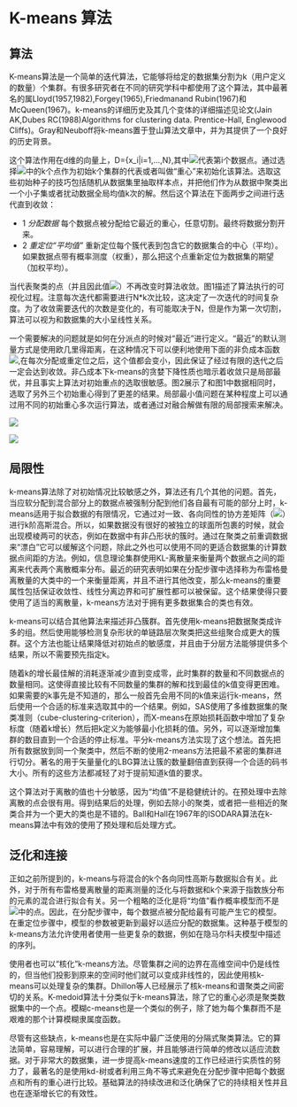 # K-means 算法

## 算法

K-means算法是一个简单的迭代算法，它能够将给定的数据集分割为k（用户定义的数量）个集群。有很多研究者在不同的研究学科中都使用了这个算法，其中最著名的属Lloyd(1957,1982),Forgey(1965),Friedmanand Rubin(1967)和McQueen(1967)。k-means的详细历史及其几个变体的详细描述见论文(Jain AK,Dubes RC(1988)Algorithms for clustering data. Prentice-Hall, Englewood Cliffs)。Gray和Neuboff将k-means置于登山算法文章中，并为其提供了一个良好的历史背景。

这个算法作用在d维的向量上，D={x_i|i=1,…,N},其中![](Eqn1.gif)代表第i个数据点。通过选择![](Eqn2.gif)中的k个点作为初始k个集群的代表或者叫做“重心”来初始化该算法。选取这些初始种子的技巧包括随机从数据集里抽取样本点，并把他们作为从数据中聚类出一个小子集或者扰动数据全局均值k次的解。然后这个算法在下面两步之间进行迭代直到收敛：

- 1 *分配数据* 每个数据点被分配给它最近的重心，任意切割。最终将数据分割开来。
- 2 *重定位“平均值”* 重新定位每个簇代表到包含它的数据集合的中心（平均）。如果数据点带有概率测度（权重），那么把这个点重新定位为数据集的期望（加权平均）。

当代表聚类的点（并且因此值![](Eqn3.gif)）不再改变时算法收敛。图1描述了算法执行的可视化过程。注意每次迭代都需要进行N*k次比较，这决定了一次迭代的时间复杂度。为了收敛需要迭代的次数是变化的，有可能取决于N，但是作为第一次切割，算法可以视为和数据集的大小呈线性关系。

一个需要解决的问题就是如何在分派点的时候对“最近”进行定义。“最近”的默认测量方式是使用欧几里得距离，在这种情况下可以便利地使用下面的非负成本函数![](1.png),在每次分配或重定位之后，这个值都会变小，因此保证了经过有限的迭代之后一定会达到收敛。非凸成本下k-means的贪婪下降性质也暗示着收敛只是局部最优，并且事实上算法对初始重点的选取很敏感。图2展示了和图1中数据相同时，选取了另外三个初始重心得到了更差的结果。局部最小值问题在某种程度上可以通过用不同的初始重心多次运行算法，或者通过对融合解做有限的局部搜索来解决。

![](2.png)

![](3.png)

## 局限性

k-means算法除了对初始情况比较敏感之外，算法还有几个其他的问题。首先，当应软分配到混合部分上的数据点被强制分配到他们各自最有可能的部分上时，k-means适用于拟合数据的有限情况，它通过对一致、各向同性的协方差矩阵（![](Eqn4.gif)）进行k阶高斯混合。所以，如果数据没有很好的被独立的球面所包裹的时候，就会出现模棱两可的状态，例如在数据中有非凸形状的簇时。通过在聚类之前重调数据来“漂白”它可以缓解这个问题，除此之外也可以使用不同的更适合数据集的计算数据点间距的方法。例如，信息理论集群使用KL-离散量来衡量两个数据点之间的距离来代表两个离散概率分布。最近的研究表明如果在分配步骤中选择称为布雷格曼离散量的大类中的一个来衡量距离，并且不进行其他改变，那么k-means的重要属性包括保证收敛性、线性分离边界和可扩展性都可以被保留。这个结果使得只要使用了适当的离散量，k-means方法对于拥有更多数据集合的类也有效。

k-means可以结合其他算法来描述非凸簇群。首先使用k-means把数据聚类成许多的组。然后使用能够检测复杂形状的单链路层次聚类把这些组聚合成更大的簇群。这个方法也能让结果降低对初始点的敏感度，并且由于分层方法能够提供多个结果，所以不需要预先指定k。

随着k的增长最佳解的消耗逐渐减少直到变成零，此时集群的数量和不同数据点的数量相同。这使得直接比较有不同数量的集群的解和找到最佳的k值变得更困难。如果需要的k事先是不知道的，那么一般首先会用不同的k值来运行k-means，然后使用一个合适的标准来选取其中的一个结果。例如，SAS使用了多维数据集的聚类准则（cube-clustering-criterion），而X-means在原始损耗函数中增加了复杂标度（随着k增长）然后把k定义为能够最小化损耗的值。另外，可以逐渐增加集群的数目直到一个合适的停止标准。平分k-means方法实现了这个想法。首先把所有数据放到同一个聚类中，然后不断的使用2-means方法把最不紧密的集群进行切分。著名的用于矢量量化的LBG算法让簇的数量翻倍直到获得一个合适的码书大小。所有的这些方法都减轻了对于提前知道k值的要求。

这个算法对于离散的值也十分敏感，因为“均值”不是稳健统计的。在预处理中去除离散的点会很有用。得到结果后的处理，例如去除小的聚类，或者把一些相近的聚类合并为一个更大的类也是不错的。Ball和Hall在1967年的ISODARA算法在k-means算法中有效的使用了预处理和后处理方式。

## 泛化和连接

正如之前所提到的，k-means与将混合的k个各向同性高斯与数据拟合有关。此外，对于所有布雷格曼离散量的距离测量的泛化与将数据和k个来源于指数族分布的元素的混合进行拟合有关。另一个粗略的泛化是将“均值”看作概率模型而不是![](Eqn2.gif)中的点。因此，在分配步骤中，每个数据点被分配给最有可能产生它的模型。在重定位步骤中，模型的参数被更新到最好以适应分配的数据集。这种基于模型的k-means方法允许使用者使用一些更复杂的数据，例如在隐马尔科夫模型中描述的序列。

使用者也可以“核化”k-means方法。尽管集群之间的边界在高维空间中仍是线性的，但当他们投影到原来的空间时他们就可以变成非线性的，因此使用核k-means可以处理复杂的集群。Dhillon等人已经展示了核k-means和谱聚类之间密切的关系。K-medoid算法十分类似于k-means算法，除了它的重心必须是聚类数据集中的一个点。模糊c-means也是一个类似的例子，除了她为每个集群而不是艰难的那个计算模糊隶属度函数。

尽管有这些缺点，k-means也是在实际中最广泛使用的分隔式聚类算法。它的算法简单，容易理解，可以进行合理的扩展，并且能够进行简单的修改以适应流数据。对于非常大的数据集，进一步提高k-means速度的工作已经进行实质性的努力了，最著名的是使用kd-树或者利用三角不等式来避免在分配步骤中把每个数据点和所有的重心进行比较。基础算法的持续改进和泛化确保了它的持续相关性并且也在逐渐增长它的有效性。
